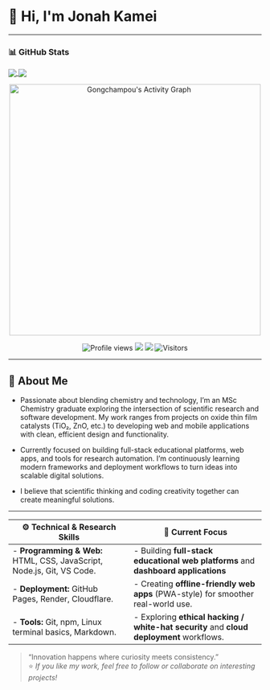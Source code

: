 # 👋 Hi, I'm Jonah Kamei  
---
### 📊 GitHub Stats
<a href="">
      <img align="center" src="https://github-readme-stats-sigma-five.vercel.app/api?username=Gongchampou&Bgstatic&show_icons=true&include_all_commits=true&count_private=true&theme=react&line_height=40" />
    </a>
<!--all are good -->

<a href="">
      <img align="center" src="https://github-readme-stats.vercel.app/api/top-langs/?username=Gongchampou&Bgstatic&theme=react&line_height=40&hide=css"/>
    </a>
<p align="center">
  <img src="https://github-readme-activity-graph.vercel.app/graph?username=Gongchampou&theme=radical&hide_border=true" alt="Gongchampou's Activity Graph" width="500px"/>
</p>
<p align="center">
  <img src="https://komarev.com/ghpvc/?username=Gongchampou&color=blueviolet" alt="Profile views"/>
  <img src="https://img.shields.io/github/followers/Gongchampou?label=Followers&style=for-the-badge"/>
  <img src="https://img.shields.io/github/stars/Gongchampou?label=Stars&style=for-the-badge"/>
  <img src="https://visitor-badge.laobi.icu/badge?page_id=Gongchampou.Gongchampou" alt="Visitors"/>
</p>



---

## 🔹 About Me  
- Passionate about blending chemistry and technology, I’m an MSc Chemistry graduate exploring the intersection of scientific research and software development. My work ranges from projects on oxide thin film catalysts (TiO₂, ZnO, etc.) to developing web and mobile applications with clean, efficient design and functionality.

- Currently focused on building full-stack educational platforms, web apps, and tools for research automation. I’m continuously learning modern frameworks and deployment workflows to turn ideas into scalable digital solutions.
- I believe that scientific thinking and coding creativity together can create meaningful solutions.  
---  
|⚙️ Technical & Research Skills|🚀 Current Focus|
|-----------------------|----------------------------------|
|- **Programming & Web:** HTML, CSS, JavaScript, Node.js, Git, VS Code.  | - Building **full-stack educational web platforms** and **dashboard applications**   |
|- **Deployment:** GitHub Pages, Render, Cloudflare.  |  - Creating **offline-friendly web apps** (PWA-style) for smoother real-world use.    |
|- **Tools:** Git, npm, Linux terminal basics, Markdown.  | - Exploring **ethical hacking / white-hat security** and **cloud deployment** workflows.  |


> “Innovation happens where curiosity meets consistency.”  
⭐️ *If you like my work, feel free to follow or collaborate on interesting projects!*
